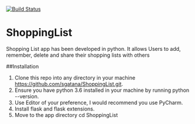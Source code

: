 [![Build Status](https://travis-ci.org/sgatana/ShoppingList.svg?branch=develop)](https://travis-ci.org/sgatana/ShoppingList)
# ShoppingList
Shopping List app has been developed in python. It allows Users to add, remember, delete and share their shopping lists with others

##Installation
1. Clone this repo into any directory in your machine https://github.com/sgatana/ShoppingList.git.
2. Ensure you have python 3.6  installed in your machine by running python --version.
3. Use Editor of your preference, I would recommend you use PyCharm.
5. Install flask and flask extensions.
4. Move to the app directory cd ShoppingList
